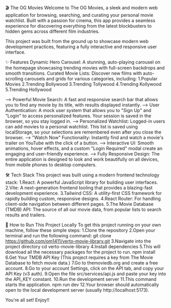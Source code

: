 🎬 The OG Movies
Welcome to The OG Movies, a sleek and modern web application for browsing, searching, and curating your personal movie watchlist. Built with a passion for cinema, this app provides a seamless experience for discovering everything from the latest blockbusters to hidden gems across different film industries.

This project was built from the ground up to showcase modern web development practices, featuring a fully interactive and responsive user interface.

✨ Features
Dynamic Hero Carousel: A stunning, auto-playing carousel on the homepage showcasing trending movies with full-screen backdrops and smooth transitions.
Curated Movie Lists: 
Discover new films with auto-scrolling carousels and grids for various categories, including:
1.Popular Movies
2.Trending Bollywood
3.Trending Tollywood
4.Trending Kollywood
5.Trending Hollywood

--> Powerful Movie Search: A fast and responsive search bar that allows you to find any movie by its title, with results displayed instantly.
--> User Authentication: A mock user system that allows you to "Sign Up" and "Login" to access personalized features. Your session is saved in the browser, so you stay logged in.
--> Personalized Watchlist: Logged-in users can add movies to a personal watchlist. This list is saved using localStorage, so your selections are remembered even after you close the browser.
--> "Watch Now" Functionality: Instantly find and watch a movie's trailer on YouTube with the click of a button.
--> Interactive UI: Smooth animations, hover effects, and a custom "Login Required" modal create an engaging and user-friendly experience.
--> Fully Responsive Design: The entire application is designed to look and work beautifully on all devices, from mobile phones to desktop computers.

🛠️ Tech Stack
This project was built using a modern frontend technology stack:
1.React: A powerful JavaScript library for building user interfaces.
2.Vite: A next-generation frontend tooling that provides a blazing-fast development experience.
3.Tailwind CSS: A utility-first CSS framework for rapidly building custom, responsive designs.
4.React Router: For handling client-side navigation between different pages.
5.The Movie Database (TMDB) API: The source of all our movie data, from popular lists to search results and trailers.

🚀 How to Run This Project Locally
To get this project running on your own machine, follow these simple steps:
1.Clone the repository
2.Open your terminal and run the following command:
git clone https://github.com/om1411/verto-movie-library.git
3.Navigate into the project directory
cd verto-movie-library
4.Install dependencies
5.This will download all the necessary packages for the project to run.
npm install
6.Get Your TMDB API Key (This project requires a key from The Movie Database to fetch movie data.)
7.Go to themoviedb.org and create a free account.
8.Go to your account Settings, click on the API tab, and copy your API Key (v3 auth).
9.Open the file src/services/api.js and paste your key into the API_KEY constant.
10.Run the development server
11.This command starts the application.
npm run dev
12.Your browser should automatically open to the local development server (usually http://localhost:5173). 

You're all set! Enjoy!!
